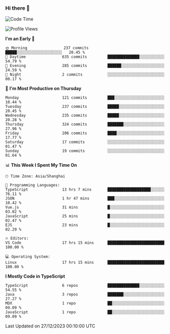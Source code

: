 ### Hi there 👋

<!--
**waynelwz/waynelwz** is a ✨ _special_ ✨ repository because its `README.md` (this file) appears on your GitHub profile.

Here are some ideas to get you started:

- 🔭 I’m currently working on ...
- 🌱 I’m currently learning ...
- 👯 I’m looking to collaborate on ...
- 🤔 I’m looking for help with ...
- 💬 Ask me about ...
- 📫 How to reach me: ...
- 😄 Pronouns: ...
- ⚡ Fun fact: ...
-->

<!--START_SECTION:waka-->
![Code Time](http://img.shields.io/badge/Code%20Time-2%2C252%20hrs%2010%20mins-blue)

![Profile Views](http://img.shields.io/badge/Profile%20Views-0-blue)

**I'm an Early 🐤** 

```text
🌞 Morning                237 commits         █████░░░░░░░░░░░░░░░░░░░░   20.45 % 
🌆 Daytime                635 commits         ██████████████░░░░░░░░░░░   54.79 % 
🌃 Evening                285 commits         ██████░░░░░░░░░░░░░░░░░░░   24.59 % 
🌙 Night                  2 commits           ░░░░░░░░░░░░░░░░░░░░░░░░░   00.17 % 
```
📅 **I'm Most Productive on Thursday** 

```text
Monday                   121 commits         ███░░░░░░░░░░░░░░░░░░░░░░   10.44 % 
Tuesday                  237 commits         █████░░░░░░░░░░░░░░░░░░░░   20.45 % 
Wednesday                235 commits         █████░░░░░░░░░░░░░░░░░░░░   20.28 % 
Thursday                 324 commits         ███████░░░░░░░░░░░░░░░░░░   27.96 % 
Friday                   206 commits         ████░░░░░░░░░░░░░░░░░░░░░   17.77 % 
Saturday                 17 commits          ░░░░░░░░░░░░░░░░░░░░░░░░░   01.47 % 
Sunday                   19 commits          ░░░░░░░░░░░░░░░░░░░░░░░░░   01.64 % 
```


📊 **This Week I Spent My Time On** 

```text
🕑︎ Time Zone: Asia/Shanghai

💬 Programming Languages: 
TypeScript               13 hrs 7 mins       ███████████████████░░░░░░   76.11 % 
JSON                     1 hr 47 mins        ███░░░░░░░░░░░░░░░░░░░░░░   10.42 % 
Vue.js                   31 mins             █░░░░░░░░░░░░░░░░░░░░░░░░   03.02 % 
JavaScript               25 mins             █░░░░░░░░░░░░░░░░░░░░░░░░   02.47 % 
EJS                      23 mins             █░░░░░░░░░░░░░░░░░░░░░░░░   02.29 % 

🔥 Editors: 
VS Code                  17 hrs 15 mins      █████████████████████████   100.00 % 

💻 Operating System: 
Linux                    17 hrs 15 mins      █████████████████████████   100.00 % 
```

**I Mostly Code in TypeScript** 

```text
TypeScript               6 repos             ██████████████░░░░░░░░░░░   54.55 % 
Java                     3 repos             ███████░░░░░░░░░░░░░░░░░░   27.27 % 
MDX                      1 repo              ██░░░░░░░░░░░░░░░░░░░░░░░   09.09 % 
JavaScript               1 repo              ██░░░░░░░░░░░░░░░░░░░░░░░   09.09 % 
```




 Last Updated on 27/12/2023 00:10:00 UTC
<!--END_SECTION:waka-->
